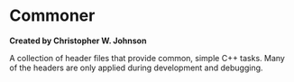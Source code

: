 # Commoner
**Created by Christopher W. Johnson**

A collection of header files that provide common, simple C++ tasks.  Many of the headers are only applied during development and debugging.